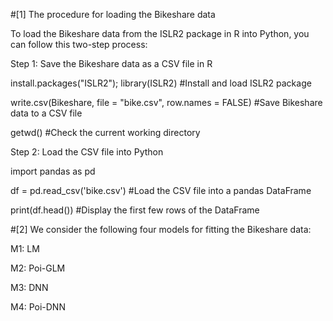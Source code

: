 #[1] The procedure for loading the Bikeshare data 

To load the Bikeshare data from the ISLR2 package in R into Python, you can follow this two-step process:

Step 1: Save the Bikeshare data as a CSV file in R

install.packages("ISLR2"); library(ISLR2) #Install and load ISLR2 package

write.csv(Bikeshare, file = "bike.csv", row.names = FALSE) #Save Bikeshare data to a CSV file

getwd() #Check the current working directory

Step 2: Load the CSV file into Python

import pandas as pd

df = pd.read_csv('bike.csv') #Load the CSV file into a pandas DataFrame

print(df.head()) #Display the first few rows of the DataFrame

#[2] We consider the following four models for fitting the Bikeshare data:

M1: LM

M2: Poi-GLM

M3: DNN

M4: Poi-DNN
